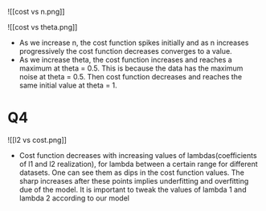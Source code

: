 ![[cost vs n.png]]

![[cost vs theta.png]]
- As we increase n, the cost function spikes initially and as n increases progressively the cost function decreases  converges to a value.
- As we increase theta, the cost function increases and reaches a maximum at theta = 0.5. This is because the data has the maximum noise at theta = 0.5. Then cost function decreases and reaches the same initial value at theta = 1.

# Q4

![[l2 vs cost.png]]
- Cost function decreases with increasing values of lambdas(coefficients of l1 and l2 realization), for lambda between a certain range for different datasets. One can see them as dips in the cost function values. The sharp increases after these points implies underfitting and overfitting due  of the model. It is important to tweak the values of lambda 1 and lambda 2 according to our model